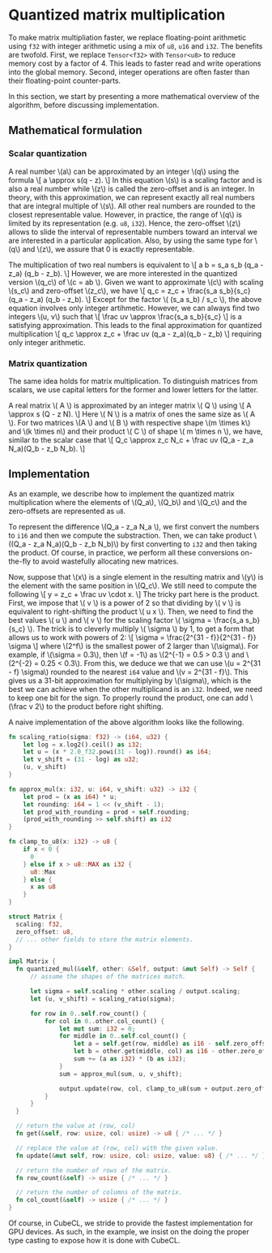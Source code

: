 # Quantized matrix multiplication

To make matrix multipliation faster,
we replace floating-point arithmetic using `f32`
with integer arithmetic using a mix of `u8`, `u16` and `i32`.
The benefits are twofold.
First,
we replace `Tensor<f32>` with `Tensor<u8>` to reduce memory cost by a factor of 4.
This leads to faster read and write operations into the global memory.
Second,
integer operations are often faster than their floating-point counter-parts.

In this section,
we start by presenting a more mathematical overview of the algorithm,
before discussing implementation.

## Mathematical formulation

### Scalar quantization

A real number \\(a\\) can be approximated by an integer \\(q\\) using the formula
\\[
    a \approx s(q - z).
\\]
In this equation \\(s\\) is a scaling factor and is also a real number
while \\(z\\) is called the zero-offset and is an integer.
In theory,
with this approximation,
we can represent exactly all real numbers that are integral multiple of \\(s\\).
All other real numbers are rounded to the closest representable value.
However, in practice, the range of \\(q\\) is limited by its representation (e.g. `u8`, `i32`).
Hence, the zero-offset \\(z\\) allows to slide the interval of representable numbers toward
an interval we are interested in a particular application.
Also, by using the same type for \\(q\\) and \\(z\\),
we assure that 0 is exactly representable.

The multiplication of two real numbers is equivalent to
\\[
  a b = s_a s_b (q_a - z_a) (q_b - z_b).
\\]
However,
we are more interested in the quantized version \\(q_c\\) of \\(c = ab \\).
Given we want to approximate \\(c\\) with scaling \\(s_c\\) and zero-offset \\(z_c\\),
we have
\\[
  q_c =
  z_c + \frac{s_a s_b}{s_c} (q_a - z_a) (q_b - z_b).
\\]
Except for the factor \\( (s_a s_b) / s_c \\), the above equation involves only integer artihmetic.
However,
we can always find two integers \\(u, v\\) such that
\\[
  \frac uv \approx \frac{s_a s_b}{s_c}
\\]
is a satisfying approximation.
This leads to the final approximation for quantized multiplication
\\[
  q_c \approx z_c + \frac uv (q_a - z_a)(q_b - z_b)
\\]
requiring only integer arithmetic.

### Matrix quantization

The same idea holds for matrix multiplication.
To distinguish matrices from scalars,
we use capital letters for the former and lower letters for the latter.

A real matrix \\( A \\) is approximated by an integer matrix \\( Q \\) using
\\[
  A \approx s (Q - z N).
\\]
Here \\( N \\) is a matrix of ones the same size as \\( A \\).
For two matrices \\(A \\) and \\( B \\) with respective shape \\(m \times k\\)
and \\(k \times n\\) and their product \\( C \\) of shape \\( m \times n \\),
we have, similar to the scalar case that
\\[
  Q_c \approx z_c N_c + \frac uv (Q_a - z_a N_a)(Q_b - z_b N_b).
\\]

## Implementation

As an example,
we describe how to implement the quantized matrix multiplication
where the elements of \\(Q_a\\), \\(Q_b\\) and \\(Q_c\\) and the zero-offsets are represented as `u8`.

To represent the difference \\(Q_a - z_a N_a \\),
we first convert the numbers to `i16` and then we compute the substraction.
Then, we can take product \\((Q_a - z_a N_a)(Q_b - z_b N_b)\\)
by first converting to `i32` and then taking the product.
Of course,
in practice, we perform all these conversions on-the-fly to avoid wastefully allocating new matrices.

Now, suppose that \\(x\\) is a single element in the resulting matrix and \\(y\\)
is the element with the same position in \\(Q_c\\).
We still need to compute the following
\\[
  y = z_c + \frac uv \cdot x.
\\]
The tricky part here is the product.
First,
we impose that \\( v \\) is a power of 2 so that dividing by \\( v \\)
is equivalent to right-shifting the product \\( u x \\).
Then, we need to find the best values \\( u \\) and \\( v \\)
for the scaling factor \\( \sigma = \frac{s_a s_b}{s_c} \\).
The trick is to cleverly multiply \\( \sigma \\) by 1, to get a form that allows us to work with powers of 2:
\\[
  \sigma = \frac{2^{31 - f}}{2^{31 - f}} \sigma
\\]
where \\(2^f\\) is the smallest power of 2 larger than \\(\sigma\\).
For example, if \\(\sigma = 0.3\\), then \\(f = -1\\) as \\(2^{-1} = 0.5 > 0.3 \\)
and \\(2^{-2} = 0.25 < 0.3\\).
From this, we deduce we that we can use \\(u = 2^{31 - f} \sigma\\) rounded to the
nearest `i64` value and \\(v = 2^{31 - f}\\).
This gives us a 31-bit approximation for multiplying by \\(\sigma\\), which is the best
we can achieve when the other multiplicand is an `i32`.
Indeed, we need to keep one bit for the sign.
To properly round the product,
one can add \\(\frac v 2\\) to the product before right shifting.

A naive implementation of the above algorithm looks like the following.
```rust
fn scaling_ratio(sigma: f32) -> (i64, u32) {
    let log = x.log2().ceil() as i32;
    let u = (x * 2.0_f32.powi(31 - log)).round() as i64;
    let v_shift = (31 - log) as u32;
    (u, v_shift)
}

fn approx_mul(x: i32, u: i64, v_shift: u32) -> i32 {
    let prod = (x as i64) * u;
    let rounding: i64 = 1 << (v_shift - 1);
    let prod_with_rounding = prod + self.rounding;
    (prod_with_rounding >> self.shift) as i32
}

fn clamp_to_u8(x: i32) -> u8 {
    if x < 0 {
      0
    } else if x > u8::MAX as i32 {
      u8::Max
    } else {
      x as u8
    }
}

struct Matrix {
  scaling: f32,
  zero_offset: u8,
  // ... other fields to store the matrix elements.
}

impl Matrix {
  fn quantized_mul(&self, other: &Self, output: &mut Self) -> Self {
      // assume the shapes of the matrices match.

      let sigma = self.scaling * other.scaling / output.scaling;
      let (u, v_shift) = scaling_ratio(sigma);

      for row in 0..self.row_count() {
          for col in 0..other.col_count() {
              let mut sum: i32 = 0;
              for middle in 0..self.col_count() {
                  let a = self.get(row, middle) as i16 - self.zero_offset as i16;
                  let b = other.get(middle, col) as i16 - other.zero_offset as i16;
                  sum += (a as i32) * (b as i32);
              }
              sum = approx_mul(sum, u, v_shift);

              output.update(row, col, clamp_to_u8(sum + output.zero_offset as i32))
          }           
      }
  }

  // return the value at (row, col)
  fn get(&self, row: usize, col: usize) -> u8 { /* ... */ }

  // replace the value at (row, col) with the given value.
  fn update(&mut self, row: usize, col: usize, value: u8) { /* ... */ }

  // return the number of rows of the matrix.
  fn row_count(&self) -> usize { /* ... */ }

  // return the number of columns of the matrix.
  fn col_count(&self) -> usize { /* ... */ }
}
```
Of course,
in CubeCL, we stride to provide the fastest implementation for GPU devices.
As such, in the example,
we insist on the doing the proper type casting to expose how it is done with CubeCL.



